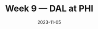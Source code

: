 ---
layout: game
title: Week 9 — DAL at PHI
season: 2023
game_id: 2023_09_DAL_PHI
week: 9
date: 2023-11-05
home_team: PHI
away_team: DAL
final_home: 28
final_away: 23
pbp_url: /assets/data/pbp/2023/2023_09_DAL_PHI.csv.gz
---